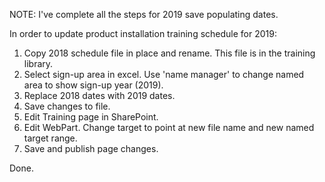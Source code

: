 NOTE: I've complete all the steps for 2019 save populating dates.


In order to update product installation training schedule for 2019:

1) Copy 2018 schedule file in place and rename. This file is in the training library.
2) Select sign-up area in excel. Use 'name manager' to change named area to show sign-up year (2019).
3) Replace 2018 dates with 2019 dates.
4) Save changes to file.
5) Edit Training page in SharePoint.
6) Edit WebPart. Change target to point at new file name and new named target range.
7) Save and publish page changes.

Done. 
